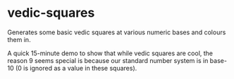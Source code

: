 # vedic-squares

Generates some basic vedic squares at various numeric bases and colours them in.

A quick 15-minute demo to show that while vedic squares are cool, the reason 9 seems special is because our standard number system is in base-10 (0 is ignored as a value in these squares).
